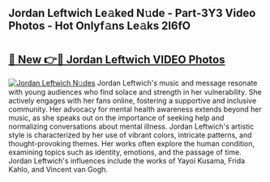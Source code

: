 ## Jordan Leftwich Le𝚊ked N𝚞de - Part-3Y3 Video Photos - Hot Onlyf𝚊ns Le𝚊ks 2l6fO

# <h2><a href="http://ac31681.deff.icu/?id=Jordan+Leftwich">🔗 New 👉🔴 Jordan Leftwich VIDEO Photos</a></h2>

[![Jordan Leftwich N𝚞des](https://i.imgur.com/rIISA9y.gif)](http://ac31681.deff.icu/?id=Jordan+Leftwich)
Jordan Leftwich's music and message resonate with young audiences who find solace and strength in her vulnerability. She actively engages with her fans online, fostering a supportive and inclusive community. Her advocacy for mental health awareness extends beyond her music, as she speaks out on the importance of seeking help and normalizing conversations about mental illness. Jordan Leftwich's artistic style is characterized by her use of vibrant colors, intricate patterns, and thought-provoking themes. Her works often explore the human condition, examining topics such as identity, emotions, and the passage of time. Jordan Leftwich's influences include the works of Yayoi Kusama, Frida Kahlo, and Vincent van Gogh.
